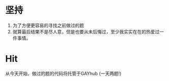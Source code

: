 # 坚持

1. 为了方便更容易的寻找之前做过的题
2. 就算最后结果不是尽人意，但是也要从未后悔过，至少我实实在在的热爱过一件事情。

# Hit
从今天开始，做过的题的代码将托管于GAYhub
(一天两题!)
